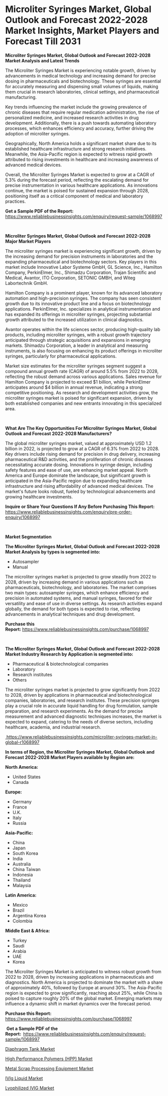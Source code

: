 <p><h1>Microliter Syringes Market, Global Outlook and Forecast 2022-2028 Market Insights, Market Players and Forecast Till 2031</h1></p><p><strong>Microliter Syringes Market, Global Outlook and Forecast 2022-2028 Market Analysis and Latest Trends</strong></p>
<p><p>The Microliter Syringes Market is experiencing notable growth, driven by advancements in medical technology and increasing demand for precise dosing in pharmaceuticals and biotechnology. These syringes are essential for accurately measuring and dispensing small volumes of liquids, making them crucial in research laboratories, clinical settings, and pharmaceutical manufacturing.</p><p>Key trends influencing the market include the growing prevalence of chronic diseases that require regular medication administration, the rise of personalized medicine, and increased research activities in drug development. Additionally, there is a push towards automating laboratory processes, which enhances efficiency and accuracy, further driving the adoption of microliter syringes.</p><p>Geographically, North America holds a significant market share due to its established healthcare infrastructure and strong research initiatives. Meanwhile, the Asia-Pacific region is expected to witness rapid growth attributed to rising investments in healthcare and increasing awareness of advanced medical devices.</p><p>Overall, the Microliter Syringes Market is expected to grow at a CAGR of 5.3% during the forecast period, reflecting the escalating demand for precise instrumentation in various healthcare applications. As innovations continue, the market is poised for sustained expansion through 2028, positioning itself as a critical component of medical and laboratory practices.</p></p>
<p><strong>Get a Sample PDF of the Report:&nbsp;</strong> <a href="https://www.reliablebusinessinsights.com/enquiry/request-sample/1068997">https://www.reliablebusinessinsights.com/enquiry/request-sample/1068997</a></p>
<p>&nbsp;</p>
<p><strong>Microliter Syringes Market, Global Outlook and Forecast 2022-2028 Major Market Players</strong></p>
<p><p>The microliter syringes market is experiencing significant growth, driven by the increasing demand for precision instruments in laboratories and the expanding pharmaceutical and biotechnology sectors. Key players in this market include Innovative Labor Systeme GmbH, GL Science, Inc., Hamilton Company, PerkinElmer, Inc., Shimadzu Corporation, Trajan Scientific and Medical, Avantor, ITO Corporation, SETONIC GMBH, and Witeg Labortechnik GmbH.</p><p>Hamilton Company is a prominent player, known for its advanced laboratory automation and high-precision syringes. The company has seen consistent growth due to its innovative product line and a focus on biotechnology applications. PerkinElmer, Inc. specializes in analytical instrumentation and has expanded its offerings in microliter syringes, projecting substantial growth attributed to the increased utilization in clinical diagnostics.</p><p>Avantor operates within the life sciences sector, producing high-quality lab products, including microliter syringes, with a robust growth trajectory anticipated through strategic acquisitions and expansions in emerging markets. Shimadzu Corporation, a leader in analytical and measuring instruments, is also focusing on enhancing its product offerings in microliter syringes, particularly for pharmaceutical applications.</p><p>Market size estimates for the microliter syringes segment suggest a compound annual growth rate (CAGR) of around 5.5% from 2022 to 2028, reflecting the robust demand across various applications. Sales revenue for Hamilton Company is projected to exceed $1 billion, while PerkinElmer anticipates around $4 billion in annual revenue, indicating a strong competitive positioning. As research and development activities grow, the microliter syringes market is poised for significant expansion, driven by both established companies and new entrants innovating in this specialized area.</p></p>
<p>&nbsp;</p>
<p><strong>What Are The Key Opportunities For Microliter Syringes Market, Global Outlook and Forecast 2022-2028 Manufacturers?</strong></p>
<p><p>The global microliter syringes market, valued at approximately USD 1.2 billion in 2022, is projected to grow at a CAGR of 6.3% from 2022 to 2028. Key drivers include rising demand for precision in drug delivery, increasing pharmaceutical R&D activities, and the proliferation of chronic diseases necessitating accurate dosing. Innovations in syringe design, including safety features and ease of use, are enhancing market appeal. North America and Europe dominate the landscape, but significant growth is anticipated in the Asia-Pacific region due to expanding healthcare infrastructure and rising affordability of advanced medical devices. The market's future looks robust, fueled by technological advancements and growing healthcare investments.</p></p>
<p><strong>Inquire or Share Your Questions If Any Before Purchasing This Report:</strong> <a href="https://www.reliablebusinessinsights.com/enquiry/pre-order-enquiry/1068997">https://www.reliablebusinessinsights.com/enquiry/pre-order-enquiry/1068997</a></p>
<p>&nbsp;</p>
<p><strong>Market Segmentation</strong></p>
<p><strong>The Microliter Syringes Market, Global Outlook and Forecast 2022-2028 Market Analysis by types is segmented into:</strong></p>
<p><ul><li>Autosampler</li><li>Manual</li></ul></p>
<p><p>The microliter syringes market is projected to grow steadily from 2022 to 2028, driven by increasing demand in various applications such as pharmaceuticals, biotechnology, and laboratories. The market comprises two main types: autosampler syringes, which enhance efficiency and precision in automated systems, and manual syringes, favored for their versatility and ease of use in diverse settings. As research activities expand globally, the demand for both types is expected to rise, reflecting advancements in analytical techniques and drug development.</p></p>
<p><strong>Purchase this Report:&nbsp;</strong><a href="https://www.reliablebusinessinsights.com/purchase/1068997">https://www.reliablebusinessinsights.com/purchase/1068997</a></p>
<p>&nbsp;</p>
<p><strong>The Microliter Syringes Market, Global Outlook and Forecast 2022-2028 Market Industry Research by Application is segmented into:</strong></p>
<p><ul><li>Pharmaceutical & biotechnological companies</li><li>Laboratory</li><li>Research institutes</li><li>Others</li></ul></p>
<p><p>The microliter syringes market is projected to grow significantly from 2022 to 2028, driven by applications in pharmaceutical and biotechnological companies, laboratories, and research institutes. These precision syringes play a crucial role in accurate liquid handling for drug formulation, sample preparation, and research experiments. As the demand for precise measurement and advanced diagnostic techniques increases, the market is expected to expand, catering to the needs of diverse sectors, including healthcare, academia, and industrial research.</p></p>
<p><a href="https://www.reliablebusinessinsights.com/microliter-syringes-market-in-global-r1068997">&nbsp;https://www.reliablebusinessinsights.com/microliter-syringes-market-in-global-r1068997</a></p>
<p><strong>In terms of Region, the Microliter Syringes Market, Global Outlook and Forecast 2022-2028 Market Players available by Region are:</strong></p>
<p>
    <p> <strong> North America: </strong>
        <ul>
            <li>United States</li>
            <li>Canada</li>
        </ul>
        </p> 
    <p> <strong> Europe: </strong>
        <ul>
            <li>Germany</li>
            <li>France</li>
            <li>U.K.</li>
            <li>Italy</li>
            <li>Russia</li>
        </ul>
        </p> 
    <p> <strong> Asia-Pacific: </strong>
        <ul>
            <li>China</li>
            <li>Japan</li>
            <li>South Korea</li>
            <li>India</li>
            <li>Australia</li>
            <li>China Taiwan</li>
            <li>Indonesia</li>
            <li>Thailand</li>
            <li>Malaysia</li>
        </ul>
        </p> 
    <p> <strong> Latin America: </strong>
        <ul>
            <li>Mexico</li>
            <li>Brazil</li>
            <li>Argentina Korea</li>
            <li>Colombia</li>
        </ul>
        </p> 
    <p> <strong> Middle East & Africa: </strong>
        <ul>
            <li>Turkey</li>
            <li>Saudi</li>
            <li>Arabia</li>
            <li>UAE</li>
            <li>Korea</li>
        </ul>
    </p>
    </p>
<p><p>The Microliter Syringes Market is anticipated to witness robust growth from 2022 to 2028, driven by increasing applications in pharmaceuticals and diagnostics. North America is projected to dominate the market with a share of approximately 40%, followed by Europe at around 30%. The Asia-Pacific region is expected to grow significantly, reaching about 25%, while China is poised to capture roughly 20% of the global market. Emerging markets may influence a dynamic shift in market dynamics over the forecast period.</p></p>
<p><strong>Purchase this Report: </strong><a href="https://www.reliablebusinessinsights.com/purchase/1068997">https://www.reliablebusinessinsights.com/purchase/1068997</a></p>
<p>&nbsp;<strong>Get a Sample PDF of the Report:&nbsp;&nbsp;</strong><a href="https://www.reliablebusinessinsights.com/enquiry/request-sample/1068997">https://www.reliablebusinessinsights.com/enquiry/request-sample/1068997</a></p>
<p><strong></strong></p>
<p><p><a href="https://www.linkedin.com/pulse/booming-diaphragm-tank-market-sector-analysis-growth-projections-djnfc?trackingId=RLnxhFusRiC2hHgQg71s5Q%3D%3D">Diaphragm Tank Market</a></p><p><a href="https://medium.com/@joanstweart75/insights-into-the-high-performance-polymers-hpp-market-market-players-market-size-geographical-8ab90140eb6a">High Performance Polymers (HPP) Market</a></p><p><a href="https://www.linkedin.com/pulse/market-forecast-global-metal-scrap-processing-equipment-ebobc?trackingId=sKt88NtORZaIAsf9kyqGVQ%3D%3D">Metal Scrap Processing Equipment Market</a></p><p><a href="https://issuu.com/reportprime-2/docs/ivig-liquid-market-size-2030.pptx_3e81c96e093af9">IVIg Liquid Market</a></p><p><a href="https://issuu.com/reportprime-2/docs/lyophilized-ivig-market-size-2030.p_7dae5815d5c3f8">Lyophilized IVIG Market</a></p></p>